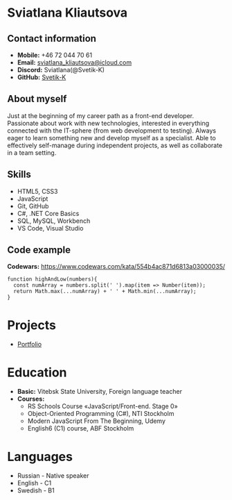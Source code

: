 # Sviatlana Kliautsova
## Contact information
* **Mobile:** +46 72 044 70 61
* **Email:** sviatlana_kliautsova@icloud.com
* **Discord:** Sviatlana(@Svetik-K)
* **GitHub:** [Svetik-K](https://github.com/Svetik-K/)
## About myself
Just at the beginning of my career path as a front-end developer. Passionate about work with new technologies, interested in everything connected with the IT-sphere (from web development to testing). Always eager to learn something new and develop myself as a specialist.  Able to effectively self-manage during independent projects, as well as collaborate in a team setting.
## Skills
* HTML5, CSS3
* JavaScript 
* Git, GitHub
* C#, .NET Core Basics
* SQL, MySQL, Workbench
* VS Code, Visual Studio
## Code example
**Codewars:** https://www.codewars.com/kata/554b4ac871d6813a03000035/
```
function highAndLow(numbers){
  const numArray = numbers.split(' ').map(item => Number(item));
  return Math.max(...numArray) + ' ' + Math.min(...numArray);
}
```
# Projects
* [Portfolio](https://svetik-k.github.io/portfolio_figma/portfolio/)
# Education
* **Basic:** Vitebsk State University, Foreign language teacher
* **Courses:**
    + RS Schools Course «JavaScript/Front-end. Stage 0» 
    + Object-Oriented Programming (C#), NTI Stockholm
    + Modern JavaScript From The Beginning, Udemy 
    + English6 (C1) course, ABF Stockholm
# Languages
* Russian - Native speaker
* English - C1
* Swedish - B1
